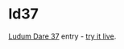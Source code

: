 # ld37

[Ludum Dare 37](https://ldjam.com/events/ludum-dare/37) entry - [try it live](http://matt-williams.github.io/ld37/).
